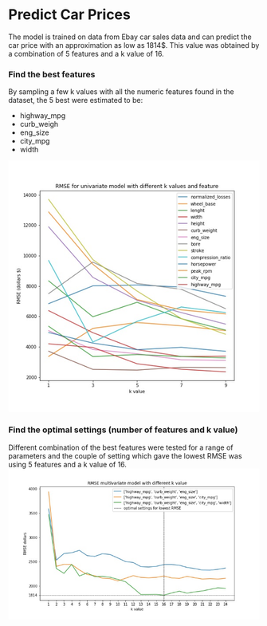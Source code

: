 # Predict Car Prices

The model is trained on data from Ebay car sales data and can predict the car price with an approximation as low as 1814$. This value was obtained by a combination of 5 features and a k value of 16. 

### Find the best features
By sampling a few k values with all the numeric features found in the dataset, the 5 best were estimated to be:
- highway_mpg 
- curb_weigh
- eng_size 
- city_mpg 
- width 

![image](rmse_univariate.jpg)

### Find the optimal settings (number of features and k value)
Different combination of the best features were tested for a range of parameters and the couple of setting which gave the lowest RMSE was using 5 features and a k value of 16. 
![image](rmse_multivariate.jpg)
